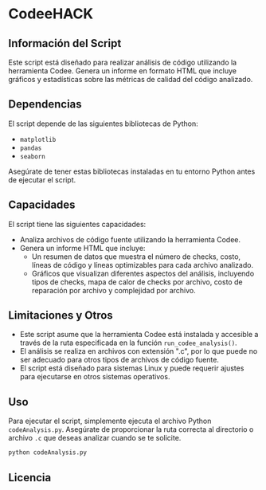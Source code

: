 <!--
SPDX-FileCopyrightText: 2024 Manu Amestoy

SPDX-License-Identifier: MIT
-->

# CodeeHACK

## Información del Script

Este script está diseñado para realizar análisis de código utilizando la herramienta Codee. Genera un informe en formato HTML que incluye gráficos y estadísticas sobre las métricas de calidad del código analizado.

## Dependencias

El script depende de las siguientes bibliotecas de Python:

- `matplotlib`
- `pandas`
- `seaborn`

Asegúrate de tener estas bibliotecas instaladas en tu entorno Python antes de ejecutar el script.

## Capacidades

El script tiene las siguientes capacidades:

- Analiza archivos de código fuente utilizando la herramienta Codee.
- Genera un informe HTML que incluye:
  - Un resumen de datos que muestra el número de checks, costo, líneas de código y líneas optimizables para cada archivo analizado.
  - Gráficos que visualizan diferentes aspectos del análisis, incluyendo tipos de checks, mapa de calor de checks por archivo, costo de reparación por archivo y complejidad por archivo.

## Limitaciones y Otros

- Este script asume que la herramienta Codee está instalada y accesible a través de la ruta especificada en la función `run_codee_analysis()`.
- El análisis se realiza en archivos con extensión ".c", por lo que puede no ser adecuado para otros tipos de archivos de código fuente.
- El script está diseñado para sistemas Linux y puede requerir ajustes para ejecutarse en otros sistemas operativos.

## Uso

Para ejecutar el script, simplemente ejecuta el archivo Python `codeAnalysis.py`. Asegúrate de proporcionar la ruta correcta al directorio o archivo `.c` que deseas analizar cuando se te solicite.

```bash
python codeAnalysis.py
```

## Licencia
